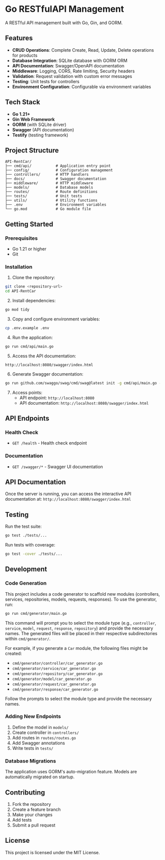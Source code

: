 # Go RESTfulAPI Management

A RESTful API management built with Go, Gin, and GORM.

## Features

- **CRUD Operations**: Complete Create, Read, Update, Delete operations for products
- **Database Integration**: SQLite database with GORM ORM
- **API Documentation**: Swagger/OpenAPI documentation
- **Middleware**: Logging, CORS, Rate limiting, Security headers
- **Validation**: Request validation with custom error messages
- **Testing**: Unit tests for controllers
- **Environment Configuration**: Configurable via environment variables

## Tech Stack

- **Go 1.21+**
- **Gin Web Framework**
- **GORM** (with SQLite driver)
- **Swagger** (API documentation)
- **Testify** (testing framework)

## Project Structure

```
API-RentCar/
├── cmd/api/           # Application entry point
├── config/            # Configuration management
├── controllers/       # HTTP handlers
├── docs/              # Swagger documentation
├── middleware/        # HTTP middleware
├── models/            # Database models
├── routes/            # Route definitions
├── tests/             # Unit tests
├── utils/             # Utility functions
├── .env               # Environment variables
└── go.mod             # Go module file
```

## Getting Started

### Prerequisites

- Go 1.21 or higher
- Git

### Installation

1. Clone the repository:
```bash
git clone <repository-url>
cd API-RentCar
```

2. Install dependencies:
```bash
go mod tidy
```

3. Copy and configure environment variables:
```bash
cp .env.example .env
```

4. Run the application:
```bash
go run cmd/api/main.go
```

5. Access the API documentation:
```
http://localhost:8080/swagger/index.html
```

6. Generate Swagger documentation:
```bash
go run github.com/swaggo/swag/cmd/swag@latest init -g cmd/api/main.go -o docs --parseDependency --parseInternal
```

7. Access points:
   - API endpoint: `http://localhost:8080`
   - API documentation: `http://localhost:8080/swagger/index.html`

## API Endpoints

### Health Check
- `GET /health` - Health check endpoint

### Documentation
- `GET /swagger/*` - Swagger UI documentation

## API Documentation

Once the server is running, you can access the interactive API documentation at:
`http://localhost:8080/swagger/index.html`

## Testing

Run the test suite:
```bash
go test ./tests/...
```

Run tests with coverage:
```bash
go test -cover ./tests/...
```

## Development

### Code Generation
This project includes a code generator to scaffold new modules (controllers, services, repositories, models, requests, responses).
To use the generator, run:
```bash
go run cmd/generator/main.go
```
This command will prompt you to select the module type (e.g., `controller`, `service`, `model`, `request`, `response`, `repository`) and provide the necessary names. The generated files will be placed in their respective subdirectories within `cmd/generator/`.

For example, if you generate a `Car` module, the following files might be created:
- `cmd/generator/controller/car_generator.go`
- `cmd/generator/service/car_generator.go`
- `cmd/generator/repository/car_generator.go`
- `cmd/generator/model/car_generator.go`
- `cmd/generator/request/car_generator.go`
- `cmd/generator/response/car_generator.go`

Follow the prompts to select the module type and provide the necessary names.

### Adding New Endpoints

1. Define the model in `models/`
2. Create controller in `controllers/`
3. Add routes in `routes/routes.go`
4. Add Swagger annotations
5. Write tests in `tests/`

### Database Migrations

The application uses GORM's auto-migration feature. Models are automatically migrated on startup.

## Contributing

1. Fork the repository
2. Create a feature branch
3. Make your changes
4. Add tests
5. Submit a pull request

## License

This project is licensed under the MIT License.